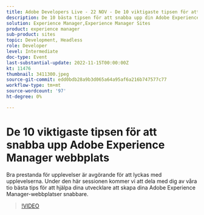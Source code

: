 ```yaml
---
title: Adobe Developers Live - 22 NOV - De 10 viktigaste tipsen för att snabba upp din Adobe Experience Manager webbplats
description: De 10 bästa tipsen för att snabba upp din Adobe Experience Manager-sajtPrestanda för fantastiska upplevelser är avgörande för att lyckas. Under den här sessionen kommer vi att dela med dig av våra tio bästa tips för att hjälpa dina utvecklare att skapa dina Adobe Experience Manager-webbplatser snabbare.
solution: Experience Manager,Experience Manager Sites
product: experience manager
sub-product: sites
topic: Development, Headless
role: Developer
level: Intermediate
doc-type: Event
last-substantial-update: 2022-11-15T00:00:00Z
kt: 11476
thumbnail: 3411300.jpeg
source-git-commit: edd0bdb28a9b3d065a64a95af6a216b747577c77
workflow-type: tm+mt
source-wordcount: '97'
ht-degree: 0%

---
```


# De 10 viktigaste tipsen för att snabba upp Adobe Experience Manager webbplats

Bra prestanda för upplevelser är avgörande för att lyckas med upplevelserna. Under den här sessionen kommer vi att dela med dig av våra tio bästa tips för att hjälpa dina utvecklare att skapa dina Adobe Experience Manager-webbplatser snabbare.

>[!VIDEO](https://video.tv.adobe.com/v/3411300/?quality=12&learn=on)

